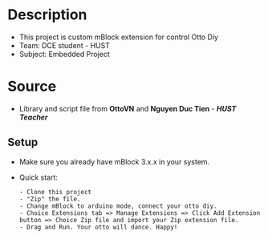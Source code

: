 # Description
- This project is custom mBlock extension for control Otto Diy
- Team: DCE student - HUST
- Subject: Embedded Project


# Source

- Library and script file from **OttoVN** and **Nguyen Duc Tien** - ***HUST Teacher*** 
## Setup

- Make sure you already have mBlock 3.x.x in your system.
- Quick start:

    ```
    - Clone this project
    - "Zip" the file.
    - Change mBlock to arduino mode, connect your otto diy.
    - Choice Extensions tab => Manage Extensions => Click Add Extension button => Choice Zip file and import your Zip extension file.
    - Drag and Run. Your otto will dance. Happy!
    ```